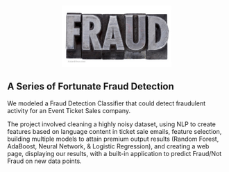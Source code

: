 <p align="center">
  <img src='images/Fraud-Stamp-Letters.jpg' alt='Fraud Stamp Letters' height='50%' width='50%'>
</p>

## A Series of Fortunate Fraud Detection
We modeled a Fraud Detection Classifier that could detect fraudulent activity for an Event Ticket Sales company.

The project involved cleaning a highly noisy dataset, using NLP to create features based on language content in ticket sale emails, feature selection, building multiple models to attain premium output results (Random Forest, AdaBoost, Neural Network, & Logistic Regression), and creating a web page, displaying our results, with a built-in application to predict Fraud/Not Fraud on new data points.
